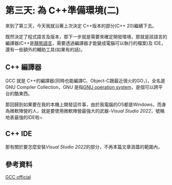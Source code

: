 # 第三天: 為 C++準備環境(二)

來到了第三天，今天我就沿著上次決定 C++版本的部分(C++ 20)繼續下去。

既然決定了程式語言及版本，那下一步就是需要來確定開發環境，那就是該語言的編譯器(C++是[靜態語言](https://blog.csdn.net/yuanmengong886/article/details/52572533)，需要透過編譯器才能變成電腦可以執行的檔案)及 IDE，還有一些額外的輔助工具(如果有的話)。

## C++ 編譯器

GCC 就是 C++的編譯器(同時也能編譯C、Object-C跟最近很火的GO，)，全名是 GNU Compiler Collection，GNU 是指[GNU operation system](https://www.gnu.org/gnu/thegnuproject.html)，是個可以跨平台的酷東西。

那回歸到如果要在我的本機上開發這件事，由於我電腦的OS都是Windows，而身為微軟陣營的人，就是要使用微軟陣營最強大的武器-*Visual Studio 2022*，號稱地表最強的IDE啦~

## C++ IDE

那有關於要怎麼安裝*Visual Studio 2022*的部分，不再本篇文章涵蓋的範圍內，

## 參考資料

[GCC official](https://gcc.gnu.org/)
